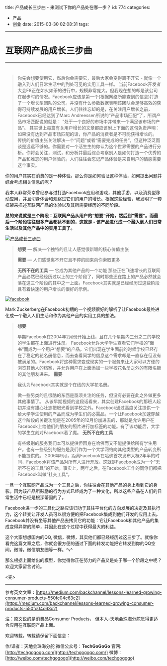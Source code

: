 title: 产品成长三步曲 - 来测试下你的产品处在哪一步？
id: 774
categories:
  - 产品
  - 创业
date: 2015-03-30 02:08:31
tags:
---

# 互联网产品成长三步曲

* * *

# 

> 你先会想要使用它，然后你会需要它，最后大家会变得离不开它 - 就像一个融入到人们日常生活中的到处可见的实用工具一样。
当前Facebook开发者大会F8正在如火如荼的进行中，规模非常庞大。但我现在想的却是该公司在起步时的情况。Facebook应该是第一个(根据网络所能查到的信息)打造了一个增长型团队的公司。并没有什么参数数据表明该团队会足够高效的获得可持续发展的用户增长。人们往往忘却的是，在关注用户增长之前，Facebook已经达到了Marc Andreessen所说的“产品市场匹配“了，所谓产品市场匹配说的就是：
> “处于一个良好的市场中并带来一个满足该市场的产品“。
其实世上每篇有关用户增长的文章都应该附上下面的这句免责声明：
> 如果没有达到产品市场匹配的话，你产品的消费者是不可能获得增长的。
传统的价值主张关注解决一个“问题“或者“需要完成的任务“，但这种泛泛而谈是远远不够的。你需要对一个活生生的你认为这个世界需要的产品进行分析。你将会关注，测试，和分析并最后综合考察别人是如何打造一个优秀的产品和难忘的用户体验的。人们往往会忘记产品体验是来自用户的情感需要这个事实。

你的用户其实在消费的是一种体验。那么你是如何验证这种体验，如何提出问题并综合考虑相关信息的呢？

我本人非常荣幸曾经参与过打造Facebook应用和游戏，其他手游，以及消费型移动应用，并且切身体会和观察过它们的用户的增长。根据这些经验，我发明了一套框架来描述互联网产品的体验以及其所需要经历的不同阶段。

**总的来说就是三个阶段：互联网产品从用户的“想要“开始，然后到“需要“。而最后一个阶段往往很多产品都达不到的，这就是 - 该产品进化成一个融入到人们日常生活以及其他产品中的实用工具了。**

[![产品成长三步曲](http://techgogogo.com/wp-content/uploads/2015/03/3phase.png)](http://techgogogo.com/wp-content/uploads/2015/03/3phase.png)
> **想要** — 解决一个独特的且让人感觉很新颖的核心价值主张> 
> **需要** — 人们感觉离不开它且不停的回来向你索取更多> 
> **无所不在的工具** — 它成为其他产品的一个功能
那些正在飞速增长的互联网产品必然已经经历过以上的三个阶段了，同时那些还在路上的产品必然就会落在这三个阶段的其中之一上面。Facebook其实就是已经经历过这些阶段且有着快速的用户增长的很好的示例。

[![facebook](http://techgogogo.com/wp-content/uploads/2015/03/facebook.png)](http://techgogogo.com/wp-content/uploads/2015/03/facebook.png)

Mark Zuckerberg在Facebook初期的一个视频很好的解析了让Facebook最终进化成一个融入人们生活和作为其他产品的实用工具的想法。
> **想要**> 
> 
> 早期Facebook在2004年2月份开始上线，且在几个星期内三分之二的学校的学生都在上面进行注册。
Facebook允许大学学生查看它们学校的”面书“而成为一个用户“想要“的产品。它们出现在学生面前的时候学校已经存在了稳定的花名册信息，而去查看同学的信息这个需求却是一直存在但没有被满足的。Facebook将这种需求变成现实的一个服务来让大家可以方便的浏览其他人的档案，并允许用户在上面添加一些学校花名册之外的有限名额的其他朋友进来。
> **需要**> 
> 
> 我认为Facebook其实就是个在线的大学花名册。> 
> 做一些另类的且很酷的东西是亟须关注的任务，但没有必要在此之外做更多其他事情了。
从该早期视频的这段话看来，其实创建Facebook的那班人起初并没有雄心壮志把眼光看到学校之外。Facebook通过高度关注提供一个给大学学生使用的产品而成为学生们的必需品。一个让Facebook加速穿越这个阶段的关键功能是在2005年的12月份加进去的，那就是允许用户在Facebook上给他们的朋友的照片进行加标签的功能。有了该功能后，大学的学生立刻对Facebook着了魔。
> **无所不在的工具**> 
> 
> 有些级别的服务我们本可以提供但因身在哈佛而又不能提供给所有学生用户。也有一些级别的服务是我们作为一个大学网络向其他类型的产品转变所不能提供的。
2006年9月，距离Facebook在哈佛首次发布大概2年半的时间，Facebook将该产品对所有人进行开放。这就是Facebook成为一个“无所不在的工具“的开始。事实上，两年之后，在Facebook工作的同僚们都把Facebook叫做“社交工具“。

一旦一个互联网产品成为一个工具之后，你往往会在其他产品的身上看到它的身影。因为该产品所鼓励的行为方式已经成为了一种文化，所以这些产品在人们的日常生活中已经是根深蒂固的了。

Facebook进一步的工具化之路应该归功于其往平台化的方向发展的决定及其执行力，这个转变让开发人员可以很方便的把Facebook集成到他们开发的应用上去。Facebook并没有坐等其他产品去拷贝它的功能：它让Facebook和其他产品的集成变得异常的简单，并因此在这个过程中获得最大的利益。

这个大家想想国内的QQ, 微信，微博，其实他们都已经经历过这三步了。就像你看完这篇文章之后，你就会很方便的通过下面的转发功能把它转发到你的QQ空间，微博，微信朋友圈等一样。^v^

那么根据上面给出的模型，你觉得你正在努力的产品又是处于哪一个阶段之中呢？欢迎大家留言讨论。

&lt;完&gt;

* * *

参考英文文章：[https://medium.com/backchannel/lessons-learned-growing-consumer-products-550fc04c63c2](https://medium.com/backchannel/lessons-learned-growing-consumer-products-550fc04c63c2)

注：原文说的是消费品Consumer Products， 但本人-天地会珠海分舵觉得更适合应用在互联网产品上面。

欢迎转载，转载请保留下面信息：

作/译者：天地会珠海分舵
微信公众号：**TechGoGoGo**
官网: [http://techgogogo.com](http://techgogogo.com/)
微博：[http://weibo.com/techgogogo](http://weibo.com/techgogogo)